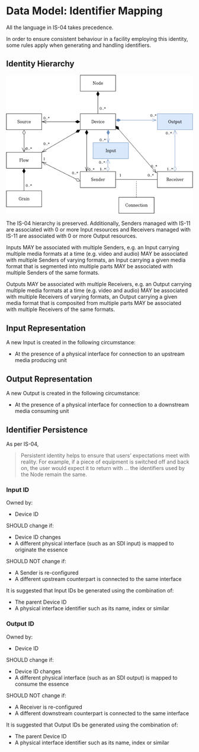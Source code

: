 # Data Model: Identifier Mapping

All the language in IS-04 takes precedence.

In order to ensure consistent behaviour in a facility employing this identity, some rules apply when generating and handling identifiers.

## Identity Hierarchy

![Extended IS-04 Model Diagram](../docs/images/is-11-data-model.png)

The IS-04 hierarchy is preserved. Additionally, Senders managed with IS-11 are associated with 0 or more Input resources and Receivers managed with IS-11 are associated with 0 or more Output resources.

Inputs MAY be associated with multiple Senders, e.g. an Input carrying multiple media formats at a time (e.g. video and audio) MAY be associated with multiple Senders of varying formats, an Input carrying a given media format that is segmented into multiple parts MAY be associated with multiple Senders of the same formats.

Outputs MAY be associated with multiple Receivers, e.g. an Output carrying multiple media formats at a time (e.g. video and audio) MAY be associated with multiple Receivers of varying formats, an Output carrying a given media format that is composited from multiple parts MAY be associated with multiple Receivers of the same formats.

## Input Representation

A new Input is created in the following circumstance:

- At the presence of a physical interface for connection to an upstream media producing unit

## Output Representation

A new Output is created in the following circumstance:

- At the presence of a physical interface for connection to a downstream media consuming unit

## Identifier Persistence

As per IS-04,

> Persistent identity helps to ensure that users’ expectations meet with reality. For example, if a piece of equipment is switched off and back on, the user would expect it to return with ... the identifiers used by the Node remain the same.

### Input ID

Owned by:

- Device ID

SHOULD change if:

- Device ID changes
- A different physical interface (such as an SDI input) is mapped to originate the essence

SHOULD NOT change if:

- A Sender is re-configured
- A different upstream counterpart is connected to the same interface

It is suggested that Input IDs be generated using the combination of:

- The parent Device ID
- A physical interface identifier such as its name, index or similar

### Output ID

Owned by:

- Device ID

SHOULD change if:

- Device ID changes
- A different physical interface (such as an SDI output) is mapped to consume the essence

SHOULD NOT change if:

- A Receiver is re-configured
- A different downstream counterpart is connected to the same interface

It is suggested that Output IDs be generated using the combination of:

- The parent Device ID
- A physical interface identifier such as its name, index or similar
